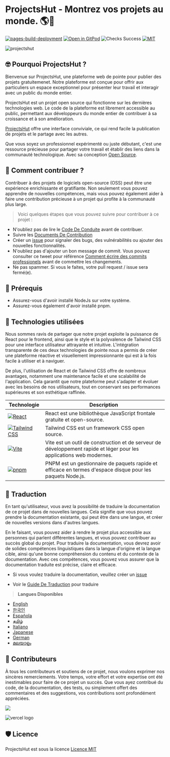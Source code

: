 # **ProjectsHut - Montrez vos projets au monde. 🌎🌈**

[![pages-build-deployment](https://github.com/priyankarpal/ProjectsHut/actions/workflows/pages/pages-build-deployment/badge.svg?branch=main)](https://github.com/priyankarpal/ProjectsHut/actions/workflows/pages/pages-build-deployment) [![Open in GitPod](https://img.shields.io/badge/Gitpod-Ready--to--Code-blue?logo=gitpod)](https://gitpod.io/#https://github.com/priyankarpal/ProjectsHut) ![Checks Success](https://badgen.net/github/checks/node-formidable/node-formidable) [![MIT](https://badgen.net/badge/license/MIT/blue)](https://github.com/priyankarpal/ProjectsHut/blob/main/LICENSE)

![projectshut](https://user-images.githubusercontent.com/88102392/234469385-a939ac7c-04b2-4e42-9a39-a86d5fd4672f.png)

## 🤓 Pourquoi ProjectsHut ?

Bienvenue sur ProjectsHut, une plateforme web de pointe pour publier des projets gratuitemenet. Notre plateforme est conçue pour offrir aux particuliers un espace exceptionnel pour présenter leur travail et interagir avec un public du monde entier.

ProjectsHut est un projet open source qui fonctionne sur les dernières technologies web. Le code de la plateforme est librement accessible au public, permettant aux développeurs du monde entier de contribuer à sa croissance et à son amélioration.

[ProjectsHut](https://projectshut.vercel.app) offre une interface conviviale, ce qui rend facile la publication de projets et le partage avec les autres.

Que vous soyez un professionnel expérimenté ou juste débutant, c'est une ressource précieuse pour partager votre travail et établir des liens dans la communauté technologique. Avec sa conception [Open Source](https://opensource.guide).

## 🤔 Comment contribuer ?

Contribuer à des projets de logiciels open-source (OSS) peut être une expérience enrichissante et gratifiante. Non seulement vous pouvez apprendre de nouvelles compétences, mais vous pouvez également aider à faire une contribution précieuse à un projet qui profite à la communauté plus large.

> Voici quelques étapes que vous pouvez suivre pour contribuer à ce projet :

- N'oubliez pas de lire le [Code De Conduite](https://github.com/priyankarpal/ProjectsHut/blob/main/CODE_OF_CONDUCT.md) avant de contribuer.
- Suivre les [Documents De Contribution](/contributing.md)
- Créer un [issue](https://github.com/priyankarpal/ProjectsHut/issues/new/choose) pour signaler des bugs, des vulnérabilités ou ajouter des nouvelles fonctionnalités.
- N'oubliez pas d'ajouter un bon message de commit. Vous pouvez consulter ce tweet pour référence [Comment écrire des commits professionels](https://twitter.com/Priyankarpal/status/1638403157863673859) avant de commettre les changements.
- Ne pas spammer. Si vous le faites, votre pull request / issue sera fermé(e).

## 🤏 Prérequis

- Assurez-vous d'avoir installé NodeJs sur votre système.
- Assurez-vous également d'avoir installé pnpm.

## 🧰 Technologies utilisées

Nous sommes ravis de partager que notre projet exploite la puissance de React pour le frontend, ainsi que le style et la polyvalence de Tailwind CSS pour une interface utilisateur attrayante et intuitive. L'intégration transparente de ces deux technologies de pointe nous a permis de créer une plateforme réactive et visuellement impressionnante qui est à la fois facile à utiliser et à naviguer.

De plus, l'utilisation de React et de Tailwind CSS offre de nombreux avantages, notamment une maintenance facile et une scalabilité de l'application. Cela garantit que notre plateforme peut s'adapter et évoluer avec les besoins de nos utilisateurs, tout en conservant ses performances supérieures et son esthétique raffinée.

| Technologie                                                                                                                                          | Description                                                                                                          |
| ---------------------------------------------------------------------------------------------------------------------------------------------------- | -------------------------------------------------------------------------------------------------------------------- |
| [![React](https://img.shields.io/badge/-React-blue?style=flat-square&logo=react&logoColor=white)](https://reactjs.org/)                              | React est une bibliothèque JavaScript frontale gratuite et open-source.                                              |
| [![Tailwind CSS](https://img.shields.io/badge/-Tailwind%20CSS-38B2AC?style=flat-square&logo=tailwind-css&logoColor=white)](https://tailwindcss.com/) | Tailwind CSS est un framework CSS open source.                                                                       |
| [![Vite](https://img.shields.io/static/v1?style=for-the-badge&message=Vite&color=646CFF&logo=Vite&logoColor=FFFFFF&label=)](https://vitejs.dev/)     | Vite est un outil de construction et de serveur de développement rapide et léger pour les applications web modernes. |
| [![pnpm](https://img.shields.io/static/v1?style=for-the-badge&message=pnpm&color=222222&logo=pnpm&logoColor=F69220&label=)](https://pnpm.io/)        | PNPM est un gestionnaire de paquets rapide et efficace en termes d'espace disque pour les paquets Node.js.           |

## 📙 Traduction

En tant qu'utilisateur, vous avez la possibilité de traduire la documentation de ce projet dans de nouvelles langues. Cela signifie que vous pouvez prendre la documentation existante, qui peut être dans une langue, et créer de nouvelles versions dans d'autres langues.

En le faisant, vous pouvez aider à rendre le projet plus accessible aux personnes qui parlent différentes langues, et vous pouvez contribuer au succès global du projet. Pour traduire la documentation, vous devrez avoir de solides compétences linguistiques dans la langue d'origine et la langue cible, ainsi qu'une bonne compréhension du contenu et du contexte de la documentation. Avec ces compétences, vous pouvez vous assurer que la documentation traduite est précise, claire et efficace.

- Si vous voulez traduire la documentation, veuillez créer un [issue](https://github.com/priyankarpal/ProjectsHut/issues/new?assignees=&labels=Translate&template=translation-.md&title=+Translate)

- Voir le [Guide De Traduction](https://github.com/priyankarpal/ProjectsHut/blob/main/translations/translation_guide.md) pour traduire

> **Langues Disponibles**

- [English](https://github.com/priyankarpal/ProjectsHut)
- [한국인](https://github.com/priyankarpal/ProjectsHut/tree/main/translations/Korean)
- [Española](https://github.com/priyankarpal/ProjectsHut/tree/main/translations/Spanish)
- [தமிழ்](https://github.com/priyankarpal/ProjectsHut/tree/main/translations/Tamil)
- [Italiano](https://github.com/priyankarpal/ProjectsHut/tree/main/translations/Italian)
- [Japanese](https://github.com/priyankarpal/ProjectsHut/tree/main/translations/Japanese)
- [German](https://github.com/priyankarpal/ProjectsHut/tree/main/translations/German)
- [മലയാളം](https://github.com/priyankarpal/ProjectsHut/tree/main/translations/Malayalam)

## 🤝 Contributeurs

À tous les contributeurs et soutiens de ce projet, nous voulons exprimer nos sincères remerciements. Votre temps, votre effort et votre expertise ont été inestimables pour faire de ce projet un succès. Que vous ayez contribué du code, de la documentation, des tests, ou simplement offert des commentaires et des suggestions, vos contributions sont profondément appréciées.

<a href="https://github.com/priyankarpal/ProjectsHut/graphs/contributors">
  <img src="https://contrib.rocks/image?repo=priyankarpal/ProjectsHut" />
</a>

![vercel logo](https://camo.githubusercontent.com/37b009b52b3a9af7886f52e75cd76d1b32fef331ab1dc2108089c0ced0b7635f/68747470733a2f2f7777772e6461746f636d732d6173736574732e636f6d2f33313034392f313631383938333239372d706f77657265642d62792d76657263656c2e737667)

## 🛡️ Licence

ProjectsHut est sous la licence [Licence MIT](https://github.com/priyankarpal/ProjectsHut/blob/main/LICENSE)
